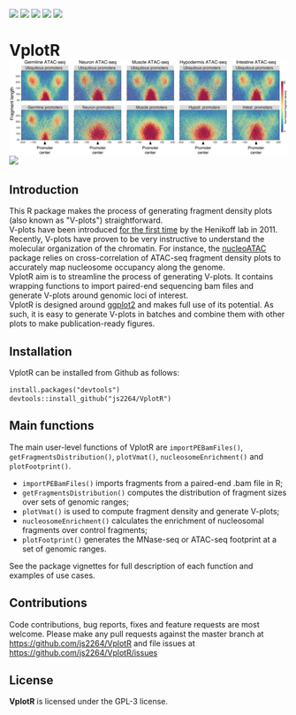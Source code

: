 [![](https://travis-ci.com/js2264/VplotR.svg?branch=master)](https://travis-ci.com/js2264/VplotR)
[![](https://codecov.io/gh/js2264/VplotR/branch/master/graph/badge.svg)](https://codecov.io/github/js2264/VplotR?branch=master)
[![](https://img.shields.io/badge/lifecycle-maturing-blue.svg)](https://www.tidyverse.org/lifecycle/#maturing)
[![](https://img.shields.io/github/languages/code-size/js2264/VplotR.svg)](https://github.com/js2264/VplotR)
[![](https://img.shields.io/badge/license-GPL--3-orange.svg)](https://www.gnu.org/licenses/gpl-3.0.en.html)

# VplotR <img src="man/figures/logo.png" align="right" alt="" />

![](https://raw.githubusercontent.com/js2264/VplotR/master/man/figures/Vplots.png)

## Introduction

This R package makes the process of generating fragment density plots 
(also known as "V-plots") straightforward.  
V-plots have been introduced 
[for the first time](https://www.ncbi.nlm.nih.gov/pmc/articles/PMC3215028/) 
by the Henikoff lab in 2011. Recently, V-plots have proven to be very 
instructive to understand the molecular organization of the chromatin. 
For instance, the 
[nucleoATAC]((https://genome.cshlp.org/content/early/2015/08/27/gr.192294.115))
package relies on cross-correlation of ATAC-seq fragment density plots to 
accurately map nucleosome occupancy along the genome.  
VplotR aim is to streamline the process of generating V-plots. It contains 
wrapping functions to import paired-end sequencing bam files and generate 
V-plots around genomic loci of interest.  
VplotR is designed around [ggplot2](https://ggplot2.tidyverse.org/) and 
makes full use of its potential. As such, it is easy to generate V-plots 
in batches and combine them with other plots to make 
publication-ready figures.  

## Installation

VplotR can be installed from Github as follows:

```{r eval = FALSE}
install.packages("devtools")
devtools::install_github("js2264/VplotR")
```

## Main functions 

The main user-level functions of VplotR are `importPEBamFiles()`,
`getFragmentsDistribution()`, `plotVmat()`, `nucleosomeEnrichment()`
and `plotFootprint()`. 

* `importPEBamFiles()` imports fragments from a paired-end .bam file in R;
* `getFragmentsDistribution()` computes the distribution of fragment sizes
  over sets of genomic ranges;
* `plotVmat()` is used to compute fragment density and generate V-plots;
* `nucleosomeEnrichment()` calculates the enrichment of nucleosomal 
  fragments over control fragments;
* `plotFootprint()` generates the MNase-seq or ATAC-seq footprint at a 
  set of genomic ranges.

See the package vignettes for full description of each function 
and examples of use cases.

## Contributions
Code contributions, bug reports, fixes and feature requests are most welcome.
Please make any pull requests against the master branch at 
https://github.com/js2264/VplotR
and file issues at https://github.com/js2264/VplotR/issues

## License 
**VplotR** is licensed under the GPL-3 license.
